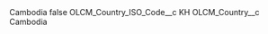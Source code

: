 <?xml version="1.0" encoding="UTF-8"?>
<CustomMetadata xmlns="http://soap.sforce.com/2006/04/metadata" xmlns:xsi="http://www.w3.org/2001/XMLSchema-instance" xmlns:xsd="http://www.w3.org/2001/XMLSchema">
    <label>Cambodia</label>
    <protected>false</protected>
    <values>
        <field>OLCM_Country_ISO_Code__c</field>
        <value xsi:type="xsd:string">KH</value>
    </values>
    <values>
        <field>OLCM_Country__c</field>
        <value xsi:type="xsd:string">Cambodia</value>
    </values>
</CustomMetadata>
